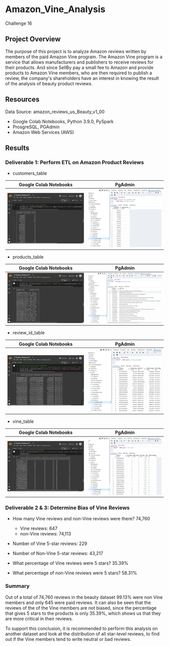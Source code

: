 # Amazon_Vine_Analysis
Challenge 16

## Project Overview
The purpose of this project is to analyze Amazon reviews written by members of the paid Amazon Vine program. The Amazon Vine program is a service that allows manufacturers and publishers to receive reviews for their products. And since SellBy pay a small fee to Amazon and provide products to Amazon Vine members, who are then required to publish a review, the company's shareholders have an interest in knowing the result of the analysis of beauty product reviews.

## Resources
Data Source: amazon_reviews_us_Beauty_v1_00
- Google Colab Notebooks, Python 3.9.0, PySpark
- ProsgreSQL, PGAdmin
- Amazon Web Services (AWS)

## Results
### Deliverable 1: Perform ETL on Amazon Product Reviews

- customers_table

| Google Colab Notebooks | PgAdmin |
| --- | --- |
| <img src="/Resources/img1.png"> | <img src="/Resources/img2.png"> | 

- products_table

| Google Colab Notebooks | PgAdmin |
| --- | --- |
| <img src="/Resources/img3.png"> | <img src="/Resources/img4.png"> | 

- review_id_table

| Google Colab Notebooks | PgAdmin |
| --- | --- |
| <img src="/Resources/img5.png"> | <img src="/Resources/img6.png"> | 

- vine_table 

| Google Colab Notebooks | PgAdmin |
| --- | --- |
| <img src="/Resources/img7.png"> | <img src="/Resources/img8.png"> | 


### Deliverable 2 & 3: Determine Bias of Vine Reviews

- How many Vine reviews and non-Vine reviews were there? 74,760
  - Vine reviews: 647
  - non-Vine reviews: 74,113
  
- Number of Vine 5-star reviews: 229
- Number of Non-Vine 5-star reviews: 43,217

- What percentage of Vine reviews were 5 stars? 35.39%
- What percentage of non-Vine reviews were 5 stars? 58.31%

### Summary
Out of a total of 74,760 reviews in the beauty dataset 99.13% were non Vine members and only 645 were paid reviews. It can also be seen that the reviews of the of the Vine members are not biased, since the percentage that gives 5 stars to the products is only 35.39%, which shows us that they are more critical in their reviews.

To support this conclusion, it is recommended to perform this analysis on another dataset and look at the distribution of all star-level reviews, to find out if the Vine members tend to write neutral or bad reviews.



